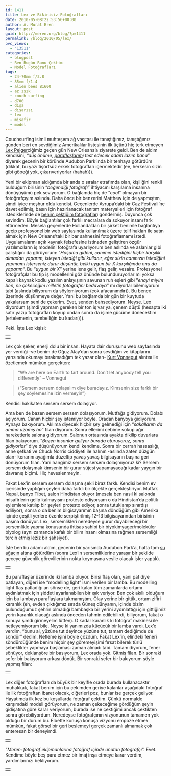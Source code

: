 ```yaml
---
id: 1411
title: Lex ve Bikinisiz Fotoğrafları
date: 2010-05-08T22:53:56+00:00
author: A. Murat Eren
layout: post
guid: http://meren.org/blog/?p=1411
permalink: /blog/2010/05/lex/
pvc_views:
  - "13511"
categories:
  - blogpost
  - Ben Bugün Bunu Çektim
  - Model Fotoğrafları
tags:
  - 24-70mm f/2.8
  - 85mm f/1.4
  - alien bees B1600
  - az ışık
  - couch surfing
  - d700
  - dışa
  - dışarısı
  - lex
  - misafir
  - model
---
```

Couchsurfing isimli muhteşem ağ vasıtası ile tanıştığımız, tanıştığımız günden beri en sevdiğimiz Amerikalılar listesinin ilk üçünü hiç terk etmeyen [Lex Pelger](http://lexpelger.com/)ciğimiz geçen gün New Orleans&#8217;a ziyarete geldi. Ben de aldım kendisini, _&#8220;düş önüme, [paraflaşlarım](http://meren.org/blog/2010/05/birisi-paraflas-mi-dedi/)ı test edecek adam lazım bana_&#8221; diyerek gecenin bir köründe Audubon Park&#8217;ında bir tenhaya götürdüm (dikkat, bu yazı tişörtsüz erkek fotoğrafları içermektedir (ee, herkesin sizin gibi göbeği yok, çıkarıveriyorlar (hahah))).

Yeni bir ekipman aldığımda bir anda o sıralar etrafımda olan, kişiliğini renkli bulduğum birisinin &#8220;_beğendiği fotoğrafı_&#8221; ihtiyacını karşılama insanına dönüşüşümü pek seviyorum. O bağlamda hiç de &#8220;_cool_&#8221; olmayan bir fotoğrafçıyım aslında. Daha önce bir benzerini Matthew için de yapmıştım, şimdi iyice meşhur oldu kendisi. Geçenlerde Avrupa&#8217;daki bir Caz Festivali&#8217;ne davet edilmiş, basın için hazırlanacak tanıtım materyalleri için fotoğraf istediklerinde de [benim çektiğim fotoğraflar](http://meren.org/blog/2009/11/dogal-isikta-caz/)ı göndermiş. Duyunca çok sevindim. Böyle bağlantılar çok farklı mecralara da sokuyor insanı fark ettirmeden. Mesela geçenlerde Hollanda&#8217;dan bir şirket benimle bağlantıya geçip profesyonel bir web sayfasında kullanılmak üzere telif hakları ile satın almak için New Orleans&#8217;taki bir bar sahnesini fotoğraflamamı istedi. Uygulamalarını açık kaynak felsefesine istinaden geliştiren özgür yazılımcıların iş modelini fotoğrafa uyarlıyorum ben aslında ve aslanlar gibi çalıştığını da görüyorum: &#8220;_Hoşuma gideni, canımın istediğini hiçbir karşılık almadan yaparım, isteyen istediği gibi kullanır, eğer sizin canınızın istediğini yapmamı isterseniz durur düşünür, belki uygun bir X karşılığında onu da yaparım_&#8220;. Bu &#8220;_uygun bir X_&#8221; yerine lens gelir, flaş gelir, vesaire. Profesyonel fotoğrafçılar bu tip iş modellerini göz önünde bulunduruyorlar mı yoksa kapalı kaynak kodlu yazılım anlayışının savunan ruh eşleri gibi &#8220;_enayi miyim ben, ne çekeceğim milletin fotoğrafını bedavaya_&#8221; mı diyorlar bilemiyorum tabi (aslında biliyorum da söylemiyorum (çok afacanımdır)). Bu bence üzerinde düşünmeye değer. Yani bu bağlamda bir gün bir kuytuda yakalarsam seni de çekerim. Evet, senden bahsediyorum. Neyse. Lex diyordum (şimdi yapmam gereken bir ton iş var ya, çenem düştü (hesapta iki satır yazıp fotoğrafları koyup ondan sonra da işime gücüme dönecektim (ertelemenin, tembelliğin bu kadarı))).

Peki. İşte Lex kişisi:

<table border="0" width="100%">
  <tr>
    <td align="center">
      <img src="{{ site.baseurl }}/images/lex-lex-1.jpg" alt="" />
    </td>
  </tr>
</table>

Lex çok şeker, enerji dolu bir insan. Hayata dair duruşunu web sayfasında yer verdiği -ve benim de Oğuz Atay&#8217;dan sonra sevdiğim ve kitaplarını yarısında okumayı bırakmadığım tek yazar olan- [Kurt Vonnegut](http://en.wikipedia.org/wiki/Kurt_Vonnegut) alıntısı ile özetlemek mümkün gerçekten:

> &#8220;We are here on Earth to fart around. Don&#8217;t let anybody tell you differently&#8221; &#8211; Vonnegut
  
> (&#8220;Sersem sersem dolaşalım diye buradayız. Kimsenin size farklı bir şey söylemesine izin vermeyin&#8221;)

Kendisi hakikaten sersem sersem dolaşıyor.

Ama ben de bazen sersem sersem dolaşıyorum. Mutfağa gidiyorum. Dolabı açıyorum. Canım hiçbir şey istemiyor böyle. Oradan banyoya gidiyorum. Aynaya bakıyorum. Aklıma diyecek hiçbir şey gelmediği için &#8220;_sakallarım da amma uzamış ha_&#8221; filan diyorum. Sonra ellerimi cebime sokup ağır hareketlerle salona gidiyorum. Salonun ortasında ayakta dikilip duvarlara filan bakıyorum. &#8220;_Bazen insanlar geliyor burada oturuyoruz, sonra gidiyorlar_&#8221; diye düşünüyorum kendi kendime. Sonra bir cerrah hassaslığı, anne şefkati ve Chuck Norris ciddiyeti ile halının -aslında zaten düzgün olan- kenarını ayağımla düzeltip yavaş yavaş bilgisayarın başına geri dönüyorum filan. Yani hangimiz sersem sersem dolaşmıyoruz ki? Sersem sersem dolaşmak kimsenin bir gurur süjesi yapamayacağı kadar yaygın bir davranış biçimi. Hiç heveslenmeyin.

Fakat Lex&#8217;in sersem sersem dolaşma şekli biraz farklı. Kendisi benim ev içerisinde yaptığım şeyleri daha farklı bir ölçekte gerçekleştiriyor. Mutfak Nepal, banyo Tibet, salon Hindistan oluyor (mesela ben nasıl ki salonda misafirlerin gelip kalmayışını protesto ediyorsam o da Hindistan&#8217;da politik eylemlere katılıp bir şeyleri protesto ediyor, sonra tutuklanıp sınırdışı ediliyor), sonra o da benim bilgisayarımın başına döndüğüm gibi Amerika içinde çeşitli yerlere özenle serpiştirilmiş 12-13 bilgisayarından birisinin başına dönüyor. Lex, sersemlikleri neredeyse gurur duyabileceği bir sersemlikle yapma konusunda ihtisas sahibi bir biyokimyager/moleküler biyolog (aynı zamanda kafalı bir bilim insanı olmasına rağmen sersemliği tercih etmiş leziz bir şahsiyet).

İşte ben bu adamı aldım, gecenin bir yarısında Audubon Park&#8217;a, hatta tam [şu ağacın](http://tinyurl.com/38bgcm8) altına götürdüm (sonra Lex&#8217;in sersemliklerine yaraşır bir şekilde geceye güvenlik görevlilerinin nokta koymasına vesile olacak işler yaptık).

<table border="0" width="100%">
  <tr>
    <td align="center">
      <img src="{{ site.baseurl }}/images/lex-lex-7.jpg" alt="" />
    </td>
  </tr>
</table>

Bu paraflaşlar üzerinde iki lamba oluyor. Birisi flaş olan, yani pat diye patlayan, diğeri ise &#8220;modelling light&#8221; ismi verilen bir lamba. Bu modelling light flaş patladığı an sönse de, geri kalan tüm zamanlarda ortamı aydınlatmak için şiddeti ayarlanabilen bir ışık veriyor. Ben çok akıllı olduğum için bu lambayı paraflaşlara takmamıştım. Olay yerine bir gittik, ortam zifiri karanlık (eh, evden çıktığımız sırada Güneş dünyanın, içinde bizim bulunduğumuz şehrin olmadığı bambaşka bir yerini aydınlattığı için gittiğimiz yerin karanlık olacağı aslında önceden tahmin edilebilirdi, biliyorum, fakat o konuya şimdi girmeyelim lütfen). O kadar karanlık ki fotoğraf makinesi ile netleyemiyorum bile. Neyse ki yanımızda küçücük bir lamba vardı. Lex&#8217;e verdim, &#8220;bunu al, yüzüne tut deyince yüzüne tut, tamam dediğimde de söndür&#8221; dedim. Netleme işini böyle çözdüm. Fakat Lex&#8217;in, elindeki feneri söndürdüğünde benim hiçbir şey göremeyişimi fırsat bilerek türlü şebeklikler yapmaya başlaması zaman almadı tabi. Tamam diyorum, fener sönüyor, deklanşöre bir basıyorum, Lex orada yok. Gitmiş filan. Bir sonraki sefer bir bakıyorum arkası dönük. Bir sonraki sefer bir bakıyorum şöyle yapmış filan:

<table border="0" width="100%">
  <tr>
    <td align="center">
      <img src="{{ site.baseurl }}/images/lex-lex-2.jpg" alt="" />
    </td>
  </tr>
</table>

Lex diğer fotoğrafları da büyük bir keyifle orada burada kullanacaktır muhakkak, fakat benim için bu çekimden geriye kalanlar aşağıdaki fotoğraf ile ilk fotoğraftan ibaret olacak, diğerleri poz, bunlar ise gerçek geliyor. Hayatımda ilk kez bu koşullarda fotoğraf çektim. Çünkü normalde karşımdaki modeli görüyorum, ne zaman çekeceğime gördüğüm şeyin gidişatına göre karar veriyorum, burada ise ne çektiğimi ancak çektikten sonra görebiliyordum. Neredeyse fotoğrafçının vizyonunun tamamen yok olduğu bir durum bu. Elbette konuşa konuşa vizyonu empoze etmek mümkün, fakat görsel bir geri beslemeyi gerçek zamanlı almamak çok enteresan bir deneyimdi.

<table border="0" width="100%">
  <tr>
    <td align="center">
      <img src="{{ site.baseurl }}/images/lex-lex-3.jpg" alt="" />
    </td>
  </tr>
</table>

&#8220;_Meren: fotoğraf ekipmanlarına fotoğraf içinde unutan fotoğrafçı_&#8220;. Evet. Kendime böyle beş para etmez bir imaj inşa etmeye karar verdim, yardımlarınızı bekliyorum.

<table border="0" width="100%">
  <tr>
    <td align="center">
      <img src="{{ site.baseurl }}/images/lex-lex-4.jpg" alt="" />
    </td>
  </tr>
</table>
